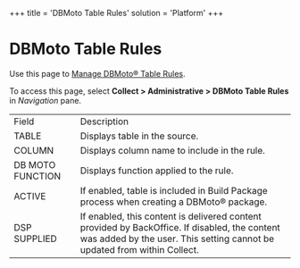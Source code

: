 +++
title = 'DBMoto Table Rules'
solution = 'Platform'
+++

# DBMoto Table Rules

<div class="use">

Use this page to [Manage DBMoto® Table
Rules](../Use_Cases/Manage_DBMoto_Table_Rules.htm).

</div>

To access this page, select <span style="font-weight: bold;">Collect \>
Administrative \> DBMoto Table Rules</span> in
<span style="font-style: italic;">Navigation</span>
pane.

|                  |                                                                                                                                                                           |
| ---------------- | ------------------------------------------------------------------------------------------------------------------------------------------------------------------------- |
| Field            | Description                                                                                                                                                               |
| TABLE            | Displays table in the source.                                                                                                                                             |
| COLUMN           | Displays column name to include in the rule.                                                                                                                              |
| DB MOTO FUNCTION | Displays function applied to the rule.                                                                                                                                    |
| ACTIVE           | If enabled, table is included in Build Package process when creating a DBMoto® package.                                                                                   |
| DSP SUPPLIED     | If enabled, this content is delivered content provided by BackOffice. If disabled, the content was added by the user. This setting cannot be updated from within Collect. |
